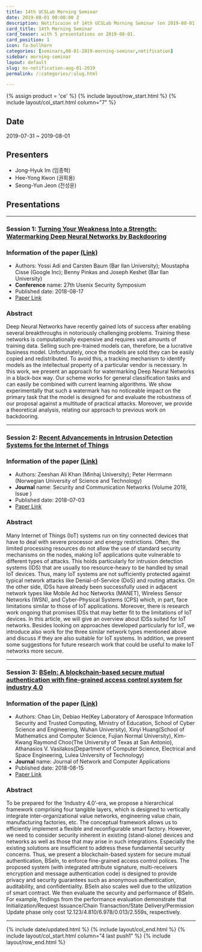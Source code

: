 ```yaml
---
title: 14th UCSLab Morning Seminar
date: 2019-08-01 00:00:00 Z
description: Notificaion of 14th UCSLab Morning Seminar (on 2019-08-01)
card_title: 14th Morning Seminar
card_teaser: with 5 presentations on 2019-08-01.
card_position: 1
icon: fa-bullhorn
categories: [seminars,08-01-2019-morning-seminar,notification]
sidebar: morning-seminar
layout: default
slug: ms-notification-aug-01-2019
permalink: /:categories/:slug.html

---
```


{% assign product = 'ce' %}
{% include layout/row_start.html %}
{% include layout/col_start.html column="7" %}

## Date
2019-07-31 ~ 2019-08-01

## Presenters
+ Jong-Hyuk Im (임종혁)
+ Hee-Yong Kwon (권희용)
+ Seong-Yun Jeon (전성윤)

## Presentations

---

### Session 1: [Turning Your Weakness Into a Strength: Watermarking Deep Neural Networks by Backdooring](https://inhaucs.github.io/seminars/07-18-2019-morning-seminar/presentation/ms-presentation-jh-july-18-2019.html)

### Information of the paper [(Link)](https://www.usenix.org/conference/usenixsecurity18/presentation/adi)

- Authors: Yossi Adi and Carsten Baum (Bar Ilan University); Moustapha Cisse (Google Inc); Benny Pinkas and Joseph Keshet (Bar Ilan University)
- **Conference** name: 27th Usenix Security Symposium
- Published date: 2018-08-17
- [Paper Link](https://www.usenix.org/system/files/conference/usenixsecurity18/sec18-adi.pdf)


### Abstract
Deep Neural Networks have recently gained lots of success after enabling several breakthroughs in notoriously challenging problems. Training these networks is computationally expensive and requires vast amounts of training data. Selling such pre-trained models can, therefore, be a lucrative business model. Unfortunately, once the models are sold they can be easily copied and redistributed. To avoid this, a tracking mechanism to identify models as the intellectual property of a particular vendor is necessary. In this work, we present an approach for watermarking Deep Neural Networks in a black-box way. Our scheme works for general classification tasks and can easily be combined with current learning algorithms. We show experimentally that such a watermark has no noticeable impact on the primary task that the model is designed for and evaluate the robustness of our proposal against a multitude of practical attacks. Moreover, we provide a theoretical analysis, relating our approach to previous work on backdooring.

---


### Session 2: [Recent Advancements in Intrusion Detection Systems for the Internet of Things](https://inhaucs.github.io/seminars/08-01-2019-morning-seminar/presentation/ms-presentation-hy-aug-01-2019.html)

### Information of the paper [(Link)](https://www.hindawi.com/journals/scn/2019/4301409/abs/)
+ Authors: Zeeshan Ali Khan (Minhaj University); Peter Herrmann (Norwegian University of Science and Technology)
+ **Journal** name: Security and Communication Networks (Volume 2019, Issue )
+ Published date: 2018-07-03
+ [Paper Link](https://www.hindawi.com/journals/scn/2019/4301409/abs/)


### Abstract
Many Internet of Things (IoT) systems run on tiny connected devices that have to deal with severe processor and energy restrictions. Often, the limited processing resources do not allow the use of standard security mechanisms on the nodes, making IoT applications quite vulnerable to different types of attacks. This holds particularly for intrusion detection systems (IDS) that are usually too resource-heavy to be handled by small IoT devices. Thus, many IoT systems are not sufficiently protected against typical network attacks like Denial-of-Service (DoS) and routing attacks. On the other side, IDSs have already been successfully used in adjacent network types like Mobile Ad hoc Networks (MANET), Wireless Sensor Networks (WSN), and Cyber-Physical Systems (CPS) which, in part, face limitations similar to those of IoT applications. Moreover, there is research work ongoing that promises IDSs that may better fit to the limitations of IoT devices. In this article, we will give an overview about IDSs suited for IoT networks. Besides looking on approaches developed particularly for IoT, we introduce also work for the three similar network types mentioned above and discuss if they are also suitable for IoT systems. In addition, we present some suggestions for future research work that could be useful to make IoT networks more secure.

---

### Session 3: [BSeIn: A blockchain-based secure mutual authentication with fine-grained access control system for industry 4.0](https://inhaucs.github.io/seminars/08-01-2019-morning-seminar/presentation/ms-presentation-hy-aug-01-2019.html)

### Information of the paper [(Link)](https://www.sciencedirect.com/science/article/pii/S1084804518301619)

- Authors: Chao Lin, Debiao He(Key Laboratory of Aerospace Information Security and Trusted Computing, Ministry of Education, School of Cyber Science and Engineering, Wuhan University), Xinyi Huang(School of Mathematics and Computer Science, Fujian Normal University), Kim-Kwang Raymond Choo(The University of Texas at San Antonio), Athanasios V. Vasilakos(Department of Computer Science, Electrical and Space Engineering, Lulea University of Technology)
- **Journal** name: Journal of Network and Computer Applications
- Published date: 2018-08-15
- [Paper Link](https://www.sciencedirect.com/science/article/pii/S1084804518301619)

### Abstract

To be prepared for the ‘Industry 4.0’-era, we propose a hierarchical framework comprising four tangible layers, which is designed to vertically integrate inter-organizational value networks, engineering value chain, manufacturing factories, etc. The conceptual framework allows us to efficiently implement a flexible and reconfigurable smart factory. However, we need to consider security inherent in existing (stand-alone) devices and networks as well as those that may arise in such integrations. Especially the existing solutions are insufficient to address these fundamental security concerns. Thus, we present a blockchain-based system for secure mutual authentication, BSeIn, to enforce fine-grained access control polices. The proposed system (with integrated attribute signature, multi-receivers encryption and message authentication code) is designed to provide privacy and security guarantees such as anonymous authentication, auditability, and confidentiality. BSeIn also scales well due to the utilization of smart contract. We then evaluate the security and performance of BSeIn. For example, findings from the performance evaluation demonstrate that Initialization/Request Issuance/Chain Transaction/State Delivery/Permission Update phase only cost 12.123/4.810/6.978/0.013/2.559s, respectively.

---

{% include date/updated.html %}
{% include layout/col_end.html %}
{% include layout/col_start.html column="4 last push1" %}
{% include layout/row_end.html %}
